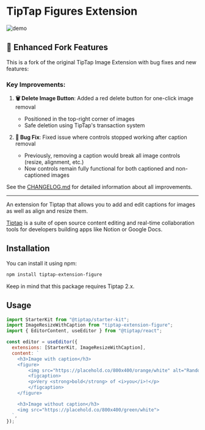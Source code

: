 # TipTap Figures Extension

![demo](https://raw.githubusercontent.com/usmansher/tiptap-extension-figure/refs/heads/main/demo.gif?raw=true)

## 🚀 Enhanced Fork Features

This is a fork of the original TipTap Image Extension with bug fixes and new features:

### Key Improvements:

1. **🗑️ Delete Image Button**: Added a red delete button for one-click image removal
   - Positioned in the top-right corner of images
   - Safe deletion using TipTap's transaction system

2. **🐛 Bug Fix**: Fixed issue where controls stopped working after caption removal
   - Previously, removing a caption would break all image controls (resize, alignment, etc.)
   - Now controls remain fully functional for both captioned and non-captioned images

See the [CHANGELOG.md](./CHANGELOG.md) for detailed information about all improvements.

---

An extension for Tiptap that allows you to add and edit captions for images as well as align and resize them.

[Tiptap](https://tiptap.dev/) is a suite of open source content editing and real-time collaboration tools for developers building apps like Notion or Google Docs.

## Installation

You can install it using npm:

```bash
npm install tiptap-extension-figure
```

Keep in mind that this package requires Tiptap 2.x.

## Usage

```javascript
import StarterKit from "@tiptap/starter-kit";
import ImageResizeWithCaption from "tiptap-extension-figure";
import { EditorContent, useEditor } from "@tiptap/react";

const editor = useEditor({
  extensions: [StarterKit, ImageResizeWithCaption],
  content: `
    <h3>Image with caption</h3>
    <figure>
        <img src="https://placehold.co/800x400/orange/white" alt="Random photo of something" title="Who's dat?">
        <figcaption>
        <p>Very <strong>bold</strong> of <i>you</i>!</p>
        </figcaption>
    </figure>

    <h3>Image without caption</h3>
    <img src="https://placehold.co/800x400/green/white">
  `,
});
```
